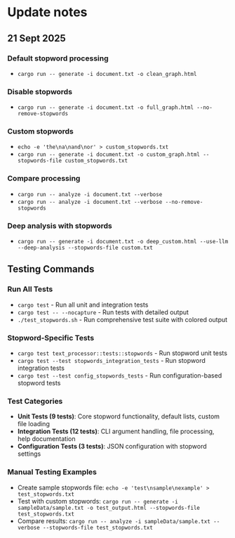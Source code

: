 # Update notes

## 21 Sept 2025

### Default stopword processing

* `cargo run -- generate -i document.txt -o clean_graph.html`

### Disable stopwords

* `cargo run -- generate -i document.txt -o full_graph.html --no-remove-stopwords`

### Custom stopwords

* `echo -e 'the\na\nand\nor' > custom_stopwords.txt`
* `cargo run -- generate -i document.txt -o custom_graph.html --stopwords-file custom_stopwords.txt`

### Compare processing

* `cargo run -- analyze -i document.txt --verbose`
* `cargo run -- analyze -i document.txt --verbose --no-remove-stopwords`

### Deep analysis with stopwords

* `cargo run -- generate -i document.txt -o deep_custom.html --use-llm --deep-analysis --stopwords-file custom.txt`

## Testing Commands

### Run All Tests

* `cargo test` - Run all unit and integration tests
* `cargo test -- --nocapture` - Run tests with detailed output
* `./test_stopwords.sh` - Run comprehensive test suite with colored output

### Stopword-Specific Tests

* `cargo test text_processor::tests::stopwords` - Run stopword unit tests
* `cargo test --test stopwords_integration_tests` - Run stopword integration tests
* `cargo test --test config_stopwords_tests` - Run configuration-based stopword tests

### Test Categories

* **Unit Tests (9 tests)**: Core stopword functionality, default lists, custom file loading
* **Integration Tests (12 tests)**: CLI argument handling, file processing, help documentation  
* **Configuration Tests (3 tests)**: JSON configuration with stopword settings

### Manual Testing Examples

* Create sample stopwords file: `echo -e 'test\nsample\nexample' > test_stopwords.txt`
* Test with custom stopwords: `cargo run -- generate -i sampleData/sample.txt -o test_output.html --stopwords-file test_stopwords.txt`
* Compare results: `cargo run -- analyze -i sampleData/sample.txt --verbose --stopwords-file test_stopwords.txt`
